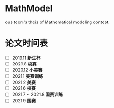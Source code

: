 # MathModel
ous teem's theis of Mathematical modeling contest.

# 论文时间表

- [ ]  2019.11 **新生杯**
- [ ]  2020.6  **校赛**
- [ ]  2020.12 **小美赛**
- [ ]  2021.1 **美赛训练**
- [ ]  2021.2 **美赛**
- [ ]  2021.6 **校赛**
- [ ]  2021.7 ~ 2021.8 **国赛训练**
- [ ]  2021.9 **国赛** 